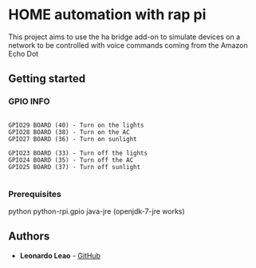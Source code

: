 # HOME automation with rap pi

This project aims to use the ha bridge add-on to simulate devices on a network to be controlled with voice commands coming from the Amazon Echo Dot

## Getting started




### GPIO INFO

```

GPIO29 BOARD (40) - Turn on the lights
GPIO28 BOARD (38) - Turn on the AC
GPIO27 BOARD (36) - Turn on sunlight

GPIO23 BOARD (33) - Turn off the lights
GPIO24 BOARD (35) - Turn off the AC
GPIO25 BOARD (37) - Turn off sunlight


```



### Prerequisites

python
python-rpi.gpio
java-jre  (openjdk-7-jre works)




## Authors

* **Leonardo Leao** - [GitHub](https://github.com/leomleao)
